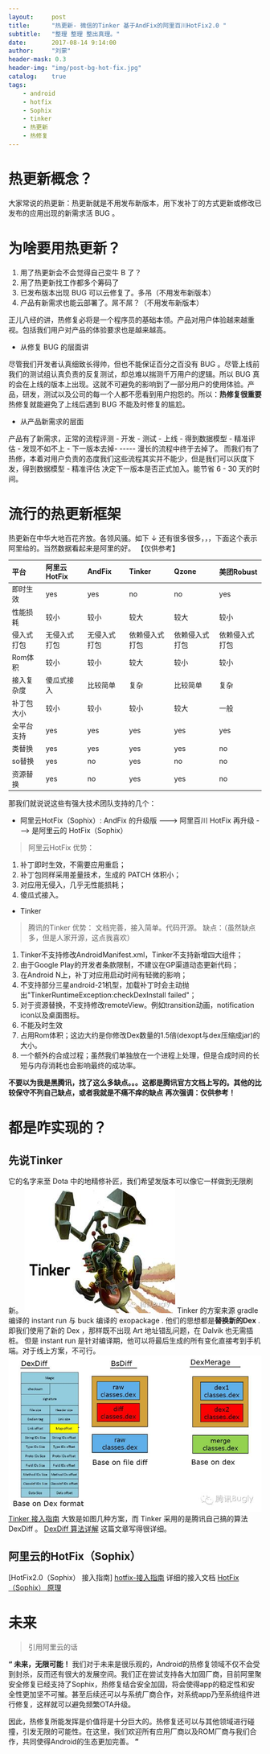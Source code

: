 ```yaml
---
layout:     post
title:      "热更新- 微信的Tinker 基于AndFix的阿里百川HotFix2.0 "
subtitle:   "整理 整理 整出真理。"
date:       2017-08-14 9:14:00
author:     "刘蒙"
header-mask: 0.3
header-img: "img/post-bg-hot-fix.jpg"
catalog:    true
tags:
    - android
    - hotfix
    - Sophix
    - tinker
    - 热更新
    - 热修复
---
```


# 热更新概念？
大家常说的热更新：热更新就是不用发布新版本，用下发补丁的方式更新或修改已发布的应用出现的新需求活 BUG 。
# 为啥要用热更新？

1. 用了热更新会不会觉得自己变牛 B 了？
2. 用了热更新找工作都多个筹码了
3. 已发布版本出现 BUG 可以云修复了。多吊（不用发布新版本）
4. 产品有新需求也能云部署了。屌不屌？（不用发布新版本）

正儿八经的讲，热修复必将是一个程序员的基础本领。产品对用户体验越来越重视。包括我们用户对产品的体验要求也是越来越高。

- 从修复 BUG 的层面讲

尽管我们开发者认真细致长得帅，但也不能保证百分之百没有 BUG 。尽管上线前我们的测试组认真负责的反复测试，却总难以揣测千万用户的逻辑。所以 BUG 真的会在上线的版本上出现。这就不可避免的影响到了一部分用户的使用体验。产品，研发，测试以及公司的每一个人都不愿看到用户抱怨的。所以：**热修复很重要**热修复就能避免了上线后遇到 BUG 不能及时修复的尴尬。

- 从产品新需求的层面

产品有了新需求，正常的流程评测 - 开发 - 测试 - 上线 - 得到数据模型 - 精准评估 - 发现不如不上 - 下一版本去掉- ----- 漫长的流程中终于去掉了。
而我们有了热修，本着对用户负责的态度我们这些流程其实并不能少，但是我们可以灰度下发，得到数据模型 - 精准评估 决定下一版本是否正式加入。能节省 6 - 30 天的时间。

# 流行的热更新框架
热更新在中华大地百花齐放。各领风骚。如下 ↓
还有很多很多，，，下面这个表示阿里给的。当然数据看起来是阿里的好。
【仅供参考】

|平台|阿里云HotFix|AndFix|Tinker|Qzone|美团Robust|
|:------ | :------ |:------ | :------ | :------ | :------ |
| 即时生效|yes|yes|no|no|yes|
|性能损耗|较小|较小|较大|较大|较小|
|侵入式打包|无侵入式打包|无侵入式打包|依赖侵入式打包|依赖侵入式打包|依赖侵入式打包|
|Rom体积|较小|较小|较大|较小|较小|
|接入复杂度|傻瓜式接入|比较简单|复杂|比较简单|复杂|
|补丁包大小|较小|较小|较小|较大|一般|
|全平台支持|yes|yes|yes|yes|yes|
|类替换|yes|yes|yes|yes|no|
|so替换|yes|no|yes|no|no|
|资源替换|yes|no|yes|yes|no|

那我们就说说这些有强大技术团队支持的几个：

- 阿里云HotFix（Sophix）:  AndFix 的升级版 ---> 阿里百川 HotFix 再升级 ---> 是阿里云的 HotFix（Sophix）

> 阿里云HotFix 
优势：
1. 补丁即时生效，不需要应用重启；
2. 补丁包同样采用差量技术，生成的 PATCH 体积小；
3. 对应用无侵入，几乎无性能损耗；
4. 傻瓜式接入。

- Tinker 

>  腾讯的Tinker 
优势：
文档完善，接入简单。代码开源。
缺点：（虽然缺点多，但是人家开源，这点我喜欢）
1. Tinker不支持修改AndroidManifest.xml，Tinker不支持新增四大组件；
2. 由于Google Play的开发者条款限制，不建议在GP渠道动态更新代码；
3. 在Android N上，补丁对应用启动时间有轻微的影响；
4. 不支持部分三星android-21机型，加载补丁时会主动抛出"TinkerRuntimeException:checkDexInstall failed"；
5. 对于资源替换，不支持修改remoteView。例如transition动画，notification icon以及桌面图标。
6. 不能及时生效
7. 占用Rom体积；这边大约是你修改Dex数量的1.5倍(dexopt与dex压缩成jar)的大小。
8. 一个额外的合成过程；虽然我们单独放在一个进程上处理，但是合成时间的长短与内存消耗也会影响最终的成功率。


**不要以为我是黑腾讯，找了这么多缺点。。。这都是腾讯官方文档上写的。其他的比较保守不列自己缺点，或者我就是不痛不痒的缺点**
**再次强调：仅供参考！**
# 都是咋实现的？

## 先说Tinker
它的名字来至 Dota 中的地精修补匠，我们希望发版本可以像它一样做到无限刷新。
![Cartoon Tinker][cartoonTinker]
Tinker 的方案来源 gradle 编译的 instant run 与 buck 编译的 exopackage . 他们的思想都是**替换新的Dex** . 即我们使用了新的 Dex ，那样既不出现 Art 地址错乱问题，在 Dalvik 也无需插桩。
但是 instant run 是针对编译期，他可以将最后生成的所有变化直接考到手机端。对于线上方案，不可行。
![Tinker][iconTinker]
 [Tinker 接入指南][Tinker-接入指南]
大致是如图几种方案，而 Tinker 采用的是腾讯自己搞的算法 DexDiff 。
 [DexDiff 算法详解][DexDiff 算法详解] 这篇文章写得很详细。

## 阿里云的HotFix（Sophix）
[HotFix2.0（Sophix） 接入指南] [hotfix-接入指南] 详细的接入文档
[HotFix（Sophix） 原理][hotfix-原理] 

# 未来

> 引用阿里云的话

**“ 未来，无限可能！** 
我们对于未来是很乐观的，Android的热修复领域不仅不会受到封杀，反而还有很大的发展空间。我们正在尝试支持各大加固厂商，目前阿里聚安全修复已经支持了Sophix，热修复结合安全加固，将会使得app的稳定性和安全性更加坚不可摧。甚至后续还可以与系统厂商合作，对系统app乃至系统组件进行修复，这样就可以避免频繁OTA升级。

因此，热修复所能发挥是价值将是十分巨大的。热修复还可以与其他领域进行碰撞，引发无限的可能性。在这里，我们欢迎所有应用厂商以及ROM厂商与我们合作，共同使得Android的生态更加完善。 **”**


[cartoonTinker]: ../img/article/hotfix/cartoon_tinker.jpg ""
[iconTinker]: ../img/article/hotfix/icon_tinker.jpg ""
[Tinker-接入指南]: https://github.com/Tencent/tinker/wiki/Tinker-接入指南 "Tinker-接入指南"
[DexDiff 算法详解]: https://www.zybuluo.com/dodola/note/554061 "DexDiff 算法详解"
[hotfix-接入指南]:https://help.aliyun.com/document_detail/53240.html
[hotfix-原理]:https://yq.aliyun.com/articles/103527